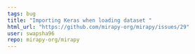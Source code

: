 ```yaml
---
tags: bug
title: "Importing Keras when loading dataset "
html_url: "https://github.com/mirapy-org/mirapy/issues/29"
user: swapsha96
repo: mirapy-org/mirapy
---
```


